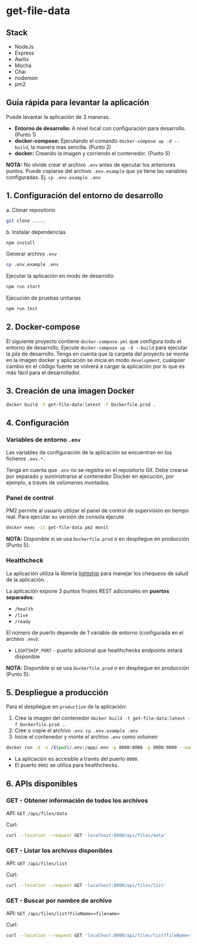 # get-file-data 

## Stack

- NodeJs
- Express 
- Awilix
- Mocha
- Chai
- nodemon
- pm2

## Guía rápida para levantar la aplicación
Puede levantar la aplicación de 3 maneras.

- **Entorno de desarrollo:** A nivel local con configuración para desarrollo. (Punto 1) 
- **docker-compose:** Ejecutando el comando `docker-compose up -d --build`, la manera mas sencilla. (Punto 2)
- **docker:** Creando la imagen y corriendo el contenedor. (Punto 5)

**NOTA:** No olvide crear el archivo `.env` antes de ejecutar los anteriores puntos. Puede copiarse del archivo `.env.example` que ya tiene las variables configuradas.
Ej. `cp .env.example .env`
## 1. Configuración del entorno de desarrollo

a. Clonar repositorio

```bash
git clone .....
```

b. Instalar dependencias

```bash
npm install
```

Generar archivo `.env`
```bash
cp .env.example .env
```

Ejecutar la aplicación en modo de desarrollo

```bash
npm run start
```

Ejecución de pruebas unitarias

```bash
npm run test
```

## 2. Docker-compose

El siguiente proyecto contiene `docker-compose.yml` que configura todo el entorno de desarrollo.
Ejecute `docker-compose up -d --build` para ejecutar la pila de desarrollo. Tenga en cuenta que la 
carpeta del proyecto se monta en la imagen docker y aplicación se inicia en modo `development`, 
cualquier cambio en el código fuente se volverá a cargar la aplicación por lo que es más fácil para el desarrollador.

## 3. Creación de una imagen Docker

```bash
docker build -t get-file-data:latest -f Dockerfile.prod .
```

## 4. Configuración

### Variables de entorno `.env`
Las variables de configuración de la aplicación se encuentran en los ficheros `.env.*`.

Tenga en cuenta que `.env` no se registra en el repositorio Git. Debe crearse por separado y suministrarse
al contenedor Docker en ejecución, por ejemplo, a través de volúmenes montados.


### Panel de control

PM2 permite al usuario utilizar el panel de control de supervisión en tiempo real. Para ejecutar su versión de consola ejecute

```bash
docker exec -it get-file-data pm2 monit
```
**NOTA:** Disponible si se usa `Dockerfile.prod` o en despliegue en producción (Punto 5).
### Healthcheck

La aplicación utiliza la librería [lightship](https://github.com/gajus/lightship#lightship) para manejar los chequeos de salud de la aplicación.
.

La aplicación expone 3 puntos finales REST adicionales en **puertos separados**:

- `/health`
- `/live`
- `/ready`

El número de puerto depende de 1 variable de entorno (configurada en el archivo `.env`):

- `LIGHTSHIP_PORT` - puerto adicional que healthchecks endpoints estará disponible
  
**NOTA:** Disponible si se usa `Dockerfile.prod` o en despliegue en producción (Punto 5).
## 5. Despliegue a producción

Para el despliegue en `production` de la aplicación:

1. Cree la imagen del contenedor `docker build -t get-file-data:latest -f Dockerfile.prod .`.
2. Cree o copie el archivo `.env`. `cp .env.example .env`
3. Inicie el contenedor y monte el archivo `.env` como volumen

```bash
docker run -d -v /$(pwd)/.env:/app/.env -p 8000:8000 -p 9000:9000 --name get-file-data get-file-data:latest
```

- La aplicación es accesible a través del puerto `8000`.
- El puerto `9002` se utiliza para healthchecks.

## 6. APIs disponibles
### GET - Obtener información de todos los archivos
API: `GET /api/files/data`

Curl:
```bash
curl --location --request GET 'localhost:8000/api/files/data'
```

### GET - Listar los archivos disponibles
API: `GET /api/files/list`

Curl:
```bash
curl --location --request GET 'localhost:8000/api/files/list'
```

### GET - Buscar por nombre de archivo
API: `GET /api/files/list?fileName=<filename>`

Curl:
```bash
curl --location --request GET 'localhost:8000/api/files/list?fileName=test3.csv'
```